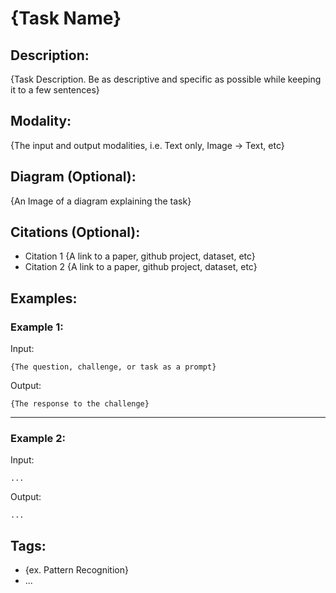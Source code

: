 
# {Task Name}

## Description:
{Task Description. Be as descriptive and specific as possible while keeping it to a few sentences}

## Modality:
{The input and output modalities, i.e. Text only, Image -> Text, etc}

## Diagram (Optional):
{An Image of a diagram explaining the task}

## Citations (Optional):
- Citation 1 {A link to a paper, github project, dataset, etc}
- Citation 2 {A link to a paper, github project, dataset, etc}

## Examples:

### Example 1:

Input:

```
{The question, challenge, or task as a prompt}
```

Output:

```
{The response to the challenge}
```

---

### Example 2:

Input:

```
...
```

Output:

```
...
```

## Tags:
- {ex. Pattern Recognition}
- ...